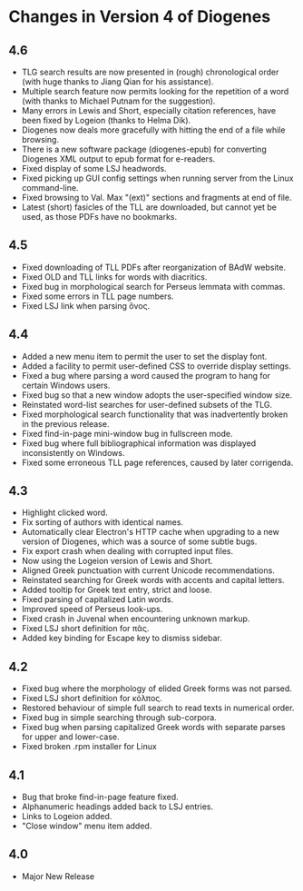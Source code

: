 # Changes in Version 4 of Diogenes

## 4.6

* TLG search results are now presented in (rough) chronological order
  (with huge thanks to Jiang Qian for his assistance).
* Multiple search feature now permits looking for the repetition of
  a word (with thanks to Michael Putnam for the suggestion).
* Many errors in Lewis and Short, especially citation references, have
  been fixed by Logeion (thanks to Helma Dik).
* Diogenes now deals more gracefully with hitting the end of a file
  while browsing.
* There is a new software package (diogenes-epub) for converting Diogenes XML
  output to epub format for e-readers.
* Fixed display of some LSJ headwords.
* Fixed picking up GUI config settings when running server from the Linux command-line.
* Fixed browsing to Val. Max "(ext)" sections and fragments at end of file.
* Latest (short) fasicles of the TLL are downloaded, but cannot yet be used,
  as those PDFs have no bookmarks.

## 4.5

* Fixed downloading of TLL PDFs after reorganization of BAdW website.
* Fixed OLD and TLL links for words with diacritics.
* Fixed bug in morphological search for Perseus lemmata with commas.
* Fixed some errors in TLL page numbers.
* Fixed LSJ link when parsing ὄνος.

## 4.4

* Added a new menu item to permit the user to set the display font.
* Added a facility to permit user-defined CSS to override display settings.
* Fixed a bug where parsing a word caused the program to hang for certain
  Windows users.
* Fixed bug so that a new window adopts the user-specified window size.
* Reinstated word-list searches for user-defined subsets of the TLG.
* Fixed morphological search functionality that was inadvertently broken in the
  previous release.
* Fixed find-in-page mini-window bug in fullscreen mode.
* Fixed bug where full bibliographical information was displayed inconsistently
  on Windows.
* Fixed some erroneous TLL page references, caused by later corrigenda.

## 4.3

* Highlight clicked word.
* Fix sorting of authors with identical names.
* Automatically clear Electron's HTTP cache when upgrading to a new version of
  Diogenes, which was a source of some subtle bugs.
* Fix export crash when dealing with corrupted input files.
* Now using the Logeion version of Lewis and Short.
* Aligned Greek punctuation with current Unicode recommendations.
* Reinstated searching for Greek words with accents and capital letters.
* Added tooltip for Greek text entry, strict and loose.
* Fixed parsing of capitalized Latin words.
* Improved speed of Perseus look-ups.
* Fixed crash in Juvenal when encountering unknown markup.
* Fixed LSJ short definition for πᾶς.
* Added key binding for Escape key to dismiss sidebar.

## 4.2

* Fixed bug where the morphology of elided Greek forms was not parsed.
* Fixed LSJ short definition for κόλπος.
* Restored behaviour of simple full search to read texts in numerical order.
* Fixed bug in simple searching through sub-corpora.
* Fixed bug when parsing capitalized Greek words with separate parses for upper
  and lower-case.
* Fixed broken .rpm installer for Linux

## 4.1

* Bug that broke find-in-page feature fixed.
* Alphanumeric headings added back to LSJ entries.
* Links to Logeion added.
* "Close window" menu item added.

## 4.0

* Major New Release
